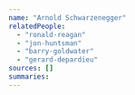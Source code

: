 ```yaml
---
name: "Arnold Schwarzenegger"
relatedPeople:
  - "ronald-reagan"
  - "jon-huntsman"
  - "barry-goldwater"
  - "gerard-depardieu"
sources: []
summaries:
---
```


